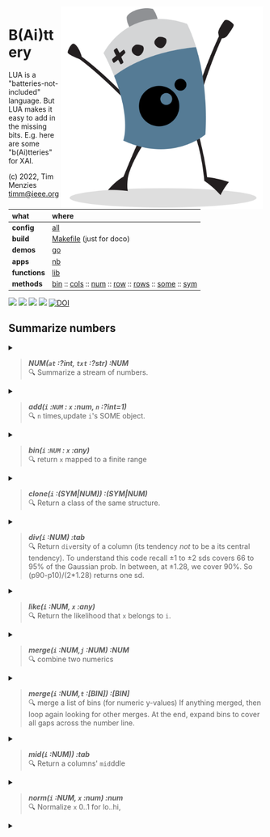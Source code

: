 <img align=right width=400   src="bat2.png">

# B(Ai)ttery
LUA is a "batteries-not-included" language.
But LUA makes it easy to add in the  missing bits.
E.g. here are some "b(Ai)tteries" for XAI.

(c) 2022, Tim Menzies <timm@ieee.org>

|what          | where |
|:-------------|:------|
|**config**    | [all](all.html)   |
|**build**     | [Makefile](https://github.com/timm/shortr/blob/master/etc/src/Makefile) (just for doco)  | 
|**demos**     | [go](go.html)  |
|**apps**      | [nb](nb.html)  |
|**functions** | [lib](lib.html) |  
|**methods**   | [bin](bin.html) :: [cols](cols.html) :: [num](num.html) :: [row](row.html) :: [rows](rows.html) :: [some](some.html) :: [sym](sym.html) |

<a href=".."><img src="https://img.shields.io/badge/Language--lua-%232C2D72.svg?logo=lua&logoColor=white"></a>
<a href=".."><img src="https://img.shields.io/badge/checked--by-syntastic-yellow"></a>
<a href="https://github.com/timm/shortr/actions/workflows/tests.yml"><img src="https://github.com/timm/shortr/actions/workflows/tests.yml/badge.svg"></a>
<a href="https://opensource.org/licenses/BSD-2-Clause"><img  src="https://img.shields.io/badge/License-BSD%202--Clause-orange.svg"></a>
<a href="https://zenodo.org/badge/latestdoi/206205826"> <img  src="https://zenodo.org/badge/206205826.svg" alt="DOI"></a> 


## Summarize numbers


<details><summary></summary>

```lua
local all = require"all"
local big,obj,per,push,the = all.big,all.obj,all.per,all.push,all.the
local SOME = require"some"
```

</details>


> ***NUM(`at` :?int, `txt` :?str) :NUM***<br>:mag:  Summarize a stream of numbers.


<details><summary></summary>

```lua
local NUM = obj("NUM", function(i,at,txt) 
  i.at, i.txt, i.n, i.kept =  at or 0, txt or "", 0, SOME(the.Some)
  i.w = i.txt:find"-$" and -1 or 1 end)
```

</details>


> ***add(`i` :`NUM` : `x` :num, `n` :?int=1)***<br>:mag:  `n` times,update `i`'s SOME object.


<details><summary></summary>

```lua
function NUM.add(i,x,n)
  if x ~="? " then 
   for _ = 1,(n or 1) do i.n=i.n+1; i.kept:add(x) end end end
```

</details>


> ***bin(`i` :`NUM` : `x` :any)***<br>:mag:  return `x` mapped to a finite range


<details><summary></summary>

```lua
function NUM.bin(i,x)
  local a = i.some:has()
  local b = (a[#a] - a[1])/the.bins
  return a[#a]==a[1] and 1 or math.floor(x/b+.5)*b end
```

</details>


> ***clone(`i` :(SYM|NUM)) :(SYM|NUM)***<br>:mag:  Return a class of the same structure.


<details><summary></summary>

```lua
function NUM.clone(i) return NUM(i.at, i.txt) end
```

</details>


> ***div(`i` :NUM) :tab***<br>:mag:  Return `div`ersity of a column
(its tendency _not_ to be a its central tendency). To understand this code
recall &pm;1 to &pm;2 sds covers 66 to 95% of the Gaussian prob. In between,
at &pm;1.28, we cover 90%. So (p90-p10)/(2*1.28) returns one sd.


<details><summary></summary>

```lua
function NUM.div(i) 
  local a=i.kept:has(); return (per(a,.9) - per(a,.1))/2.56 end
```

</details>


> ***like(`i` :NUM, `x` :any)***<br>:mag:  Return the likelihood that `x` belongs to `i`.


<details><summary></summary>

```lua
function NUM.like(i,x,...)
  local sd,mu=i:div(), i:mid()
  if sd==0 then return x==mu and 1 or 1/big end
  return math.exp(-.5*((x - mu)/sd)^2) / (sd*((2*math.pi)^0.5)) end  
```

</details>


> ***merge(`i` :NUM,`j` :NUM) :NUM***<br>:mag:  combine two numerics


<details><summary></summary>

```lua
function NUM.merge(i,j,     k)
  k = i:clone()
  for _,kept in pairs{i.kept, j.kept} do
    for _,x in pairs(kept) do k:add(x) end end
  return k end
```

</details>


> ***merge(`i` :NUM,`t` :[BIN]) :[BIN]***<br>:mag:  merge a list of bins (for numeric y-values)
If anything merged, then loop again looking for other merges.
At the end, expand bins to cover all gaps across the number line.


<details><summary></summary>

```lua
function NUM.merges(i,b4, min) 
  local function fillInTheGaps(bins)
    bins[1].lo, bins[#bins].hi = -big, big
    if #bins>1 then
      for n=2,#bins do bins[n].lo = bins[n-1].hi end end
    return bins 
  end ------------- 
  local n,now = 1,{}
  while n <= #b4 do
    local merged = n<#b4 and b4[n]:merged(b4[n+1], min)
    now[#now+1]  = merged or b4[n]
    n            = n + (merged and 2 or 1)  end
  return #now < #b4 and i:merges(now,min) or fillInTheGaps(now) end
```

</details>


> ***mid(`i` :NUM)) :tab***<br>:mag:  Return a columns' `mid`ddle


<details><summary></summary>

```lua
function NUM.mid(i) 
  local a=i.kept:has(); return per(a,.5) end
```

</details>


> ***norm(`i` :NUM, `x` :num) :num***<br>:mag:  Normalize `x` 0..1 for lo..hi,


<details><summary></summary>

```lua
function NUM.norm(i,x)
  local a=i.kept:has(); return (a[#a]-a[1])<1E-9 or (x-a[1])/(a[#a]-a[1]) end

return NUM
```

</details>


